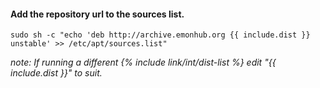 #### **Add the repository url to the sources list.**

    sudo sh -c "echo 'deb http://archive.emonhub.org {{ include.dist }} unstable' >> /etc/apt/sources.list"
    
*note: If running a different {% include link/int/dist-list %} edit "{{ include.dist }}" to suit.*


